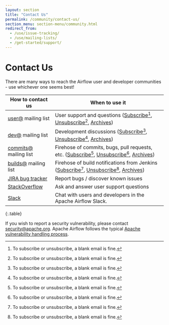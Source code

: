 ```yaml
---
layout: section
title: "Contact Us"
permalink: /community/contact-us/
section_menu: section-menu/community.html
redirect_from:
  - /use/issue-tracking/
  - /use/mailing-lists/
  - /get-started/support/
---
```

<!--
Licensed under the Apache License, Version 2.0 (the "License");
you may not use this file except in compliance with the License.
You may obtain a copy of the License at

http://www.apache.org/licenses/LICENSE-2.0

Unless required by applicable law or agreed to in writing, software
distributed under the License is distributed on an "AS IS" BASIS,
WITHOUT WARRANTIES OR CONDITIONS OF ANY KIND, either express or implied.
See the License for the specific language governing permissions and
limitations under the License.
-->

# Contact Us

There are many ways to reach the Airflow user and developer communities - use
whichever one seems best!

| How to contact us | When to use it |
| ----------------- | ---------------|
| [user@](https://lists.apache.org/list.html?user@airflow.apache.org) mailing list | User support and questions ([Subscribe](mailto:user-subscribe@airflow.apache.org)[^1], [Unsubscribe](mailto:user-unsubscribe@airflow.apache.org)[^1], [Archives](https://lists.apache.org/list.html?user@airflow.apache.org)) |
| [dev@](https://lists.apache.org/list.html?dev@airflow.apache.org) mailing list | Development discussions ([Subscribe](mailto:dev-subscribe@airflow.apache.org)[^1], [Unsubscribe](mailto:dev-unsubscribe@airflow.apache.org)[^1], [Archives](https://lists.apache.org/list.html?dev@airflow.apache.org)) |
| [commits@](https://lists.apache.org/list.html?commits@airflow.apache.org) mailing list | Firehose of commits, bugs, pull requests, etc. ([Subscribe](mailto:commits-subscribe@airflow.apache.org)[^1], [Unsubscribe](mailto:commits-unsubscribe@airflow.apache.org)[^1], [Archives](https://lists.apache.org/list.html?commits@airflow.apache.org)) |
| [builds@](https://lists.apache.org/list.html?builds@airflow.apache.org) mailing list | Firehose of build notifications from Jenkins ([Subscribe](mailto:builds-subscribe@airflow.apache.org)[^1], [Unsubscribe](mailto:builds-unsubscribe@airflow.apache.org)[^1], [Archives](https://lists.apache.org/list.html?builds@airflow.apache.org)) |
| [JIRA bug tracker](https://issues.apache.org/jira/browse/AIRFLOW) | Report bugs / discover known issues |
| [StackOverflow](http://stackoverflow.com/questions/tagged/apache-airflow) | Ask and answer user support questions |
| [Slack](https://apache-airflow.slack.com/) | Chat with users and developers in the Apache Airflow Slack. |
{:.table}

[^1]: To subscribe or unsubscribe, a blank email is fine.

If you wish to report a security vulnerability, please contact [security@apache.org](mailto:security@apache.org). Apache Airflow follows the typical [Apache vulnerability handling process](https://apache.org/security/committers.html#vulnerability-handling).
